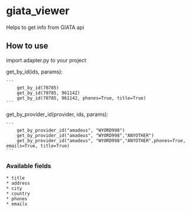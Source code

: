 # giata_viewer
Helps to get info from GIATA api


## How to use

import adapter.py to your project

get_by_id(ids, params):

    ```
        get_by_id(70785)
        get_by_id(70785, 961142)
        get_by_id(70785, 961142, phones=True, title=True)
    ```
get_by_provider_id(provider, ids, params):
    
    ```
        get_by_provider_id("amadeus", "WYORD998")
        get_by_provider_id("amadeus", "WYORD998","ANYOTHER")
        get_by_provider_id("amadeus", "WYORD998","ANYOTHER",phones=True, emails=True, title=True)
    ```

### Available fields
    * title
    * address
    * city
    * country
    * phones
    * emails
